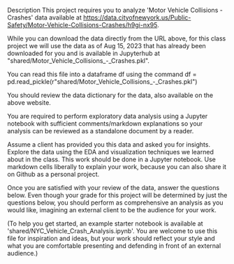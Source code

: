 Description
This project requires you to analyze 'Motor Vehicle Collisions - Crashes' data available at https://data.cityofnewyork.us/Public-Safety/Motor-Vehicle-Collisions-Crashes/h9gi-nx95.

While you can download the data directly from the URL above, for this class project we will use the data as of Aug 15, 2023 that has already been downloaded for you and is available in Jupyterhub at "shared/Motor_Vehicle_Collisions_-_Crashes.pkl".  

You can read this file into a dataframe df using the command df = pd.read_pickle(r"shared/Motor_Vehicle_Collisions_-_Crashes.pkl")

You should review the data dictionary for the data, also available on the above website.

You are required to perform exploratory data analysis using a Jupyter notebook with sufficient comments/markdown explanations so your analysis can be reviewed as a standalone document by a reader.

Assume a client has provided you this data and asked you for insights.  Explore the data using the EDA and visualization techniques we learned about in the class.  This work should be done in a Jupyter notebook.  Use markdown cells liberally to explain your work, because you can also share it on Github as a personal project.

Once you are satisfied with your review of the data, answer the questions below.  Even though your grade for this project will be determined by just the questions below, you should perform as comprehensive an analysis as you would like, imagining an external client to be the audience for your work.

(To help you get started, an example starter notebook is available at 'shared/NYC_Vehicle_Crash_Analysis.ipynb'.  You are welcome to use this file for inspiration and ideas, but your work should reflect your style and what you are comfortable presenting and defending in front of an external audience.)
